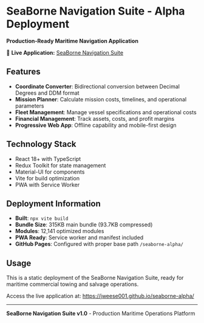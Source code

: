 # SeaBorne Navigation Suite - Alpha Deployment

**Production-Ready Maritime Navigation Application**

🚢 **Live Application:** [SeaBorne Navigation Suite](https://jweese001.github.io/seaborne-alpha/)

## Features

- **Coordinate Converter**: Bidirectional conversion between Decimal Degrees and DDM format
- **Mission Planner**: Calculate mission costs, timelines, and operational parameters
- **Fleet Management**: Manage vessel specifications and operational costs
- **Financial Management**: Track assets, costs, and profit margins
- **Progressive Web App**: Offline capability and mobile-first design

## Technology Stack

- React 18+ with TypeScript
- Redux Toolkit for state management
- Material-UI for components
- Vite for build optimization
- PWA with Service Worker

## Deployment Information

- **Built**: `npx vite build`
- **Bundle Size**: 315KB main bundle (93.7KB compressed)
- **Modules**: 12,141 optimized modules
- **PWA Ready**: Service worker and manifest included
- **GitHub Pages**: Configured with proper base path `/seaborne-alpha/`

## Usage

This is a static deployment of the SeaBorne Navigation Suite, ready for maritime commercial towing and salvage operations.

Access the live application at: https://jweese001.github.io/seaborne-alpha/

---

**SeaBorne Navigation Suite v1.0** - Production Maritime Operations Platform